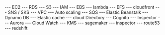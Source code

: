 --- EC2
--- RDS
--- S3
--- IAM
--- EBS
--- lambda
--- EFS
--- cloudfront
--- SNS / SKS
--- VPC
--- Auto scaling
--- SQS
--- Elastic Beanstalk
--- Dynamo DB
--- Elastic cache
--- cloud Directory
--- Cognito
--- Inspector
--- Aurora
--- Cloud Watch
--- KMS
--- sagemaker
--- inspector 
--- route53
--- redshift
